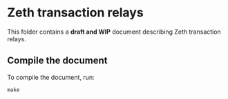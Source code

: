 # Zeth transaction relays

This folder contains a **draft and WIP** document describing Zeth transaction relays.

## Compile the document

To compile the document, run:
```console
make
```
